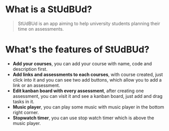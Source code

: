 # What is a StUdBUd?
>StUdBUd is an app aiming to help university students planning their time on assessments.

# What's the features of StUdBUd?
  * __Add your courses__, you can add your course with name, code and description first.
  * __Add links and assessments to each courses__, with course created, just click into it and you can see two add buttons, which allow you to add a link or an assessment. 
  * __Edit kanban board with every assessment__, after creating one assessment, you can visit it and see a kanban board, just add and drag tasks in it.
  * __Music player__, you can play some music with music player in the bottom right corner.
  * __Stopwatch timer__, you can use stop watch timer which is above the music player.